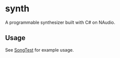 # synth

A programmable synthesizer built with C# on NAudio.

## Usage

See [SongTest](https://github.com/sslotsky/synth/blob/master/Test/SongTest.cs) for example usage.
